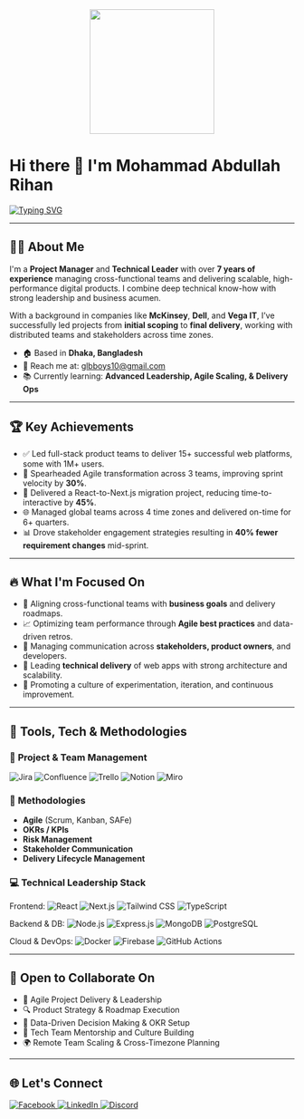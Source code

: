 <div align="center">
  <img height="220" src="https://i.ibb.co.com/qybK3ZB/1732293405557.jpg" />
</div>

# Hi there 👋 I'm **Mohammad Abdullah Rihan**

[![Typing SVG](https://readme-typing-svg.demolab.com?font=Fira+Code&weight=500&size=22&duration=6000&pause=1000&color=FFFFFF&random=true&width=500&lines=Project+Manager+|+Tech+Leader+|+PMP%C2%AE+|+CSM%C2%AE+CSPO%C2%AE+|+7%2B+Years+Delivering+Digital+Solutions)](https://git.io/typing-svg)

---

## 👨‍💼 About Me

I'm a **Project Manager** and **Technical Leader** with over **7 years of experience** managing cross-functional teams and delivering scalable, high-performance digital products. I combine deep technical know-how with strong leadership and business acumen.

With a background in companies like **McKinsey**, **Dell**, and **Vega IT**, I’ve successfully led projects from **initial scoping** to **final delivery**, working with distributed teams and stakeholders across time zones.

* 🏠 Based in **Dhaka, Bangladesh**
* 📩 Reach me at: [glbboys10@gmail.com](mailto:glbboys10@gmail.com)
* 📚 Currently learning: **Advanced Leadership, Agile Scaling, & Delivery Ops**

---

## 🏆 Key Achievements

- ✅ Led full-stack product teams to deliver 15+ successful web platforms, some with 1M+ users.
- 🚀 Spearheaded Agile transformation across 3 teams, improving sprint velocity by **30%**.
- 🧭 Delivered a React-to-Next.js migration project, reducing time-to-interactive by **45%**.
- 🌐 Managed global teams across 4 time zones and delivered on-time for 6+ quarters.
- 📊 Drove stakeholder engagement strategies resulting in **40% fewer requirement changes** mid-sprint.

---

## 🔥 What I'm Focused On

* 🔄 Aligning cross-functional teams with **business goals** and delivery roadmaps.
* 📈 Optimizing team performance through **Agile best practices** and data-driven retros.
* 🤝 Managing communication across **stakeholders, product owners**, and developers.
* 🚀 Leading **technical delivery** of web apps with strong architecture and scalability.
* 🧪 Promoting a culture of experimentation, iteration, and continuous improvement.

---

## 🧰 Tools, Tech & Methodologies

### 💼 **Project & Team Management**

![Jira](https://img.shields.io/badge/Jira-0052CC?style=for-the-badge&logo=jira&logoColor=white)
![Confluence](https://img.shields.io/badge/Confluence-172B4D?style=for-the-badge&logo=confluence&logoColor=white)
![Trello](https://img.shields.io/badge/Trello-0052CC?style=for-the-badge&logo=trello&logoColor=white)
![Notion](https://img.shields.io/badge/Notion-000000?style=for-the-badge&logo=notion&logoColor=white)
![Miro](https://img.shields.io/badge/Miro-050038?style=for-the-badge&logo=miro&logoColor=white)

### 🧠 **Methodologies**

- **Agile** (Scrum, Kanban, SAFe)
- **OKRs / KPIs**
- **Risk Management**
- **Stakeholder Communication**
- **Delivery Lifecycle Management**

### 💻 **Technical Leadership Stack**

Frontend:
![React](https://skillicons.dev/icons?i=react)
![Next.js](https://skillicons.dev/icons?i=nextjs)
![Tailwind CSS](https://skillicons.dev/icons?i=tailwind)
![TypeScript](https://skillicons.dev/icons?i=ts)

Backend & DB:
![Node.js](https://skillicons.dev/icons?i=nodejs)
![Express.js](https://skillicons.dev/icons?i=express)
![MongoDB](https://skillicons.dev/icons?i=mongodb)
![PostgreSQL](https://skillicons.dev/icons?i=postgresql)

Cloud & DevOps:
![Docker](https://skillicons.dev/icons?i=docker)
![Firebase](https://skillicons.dev/icons?i=firebase)
![GitHub Actions](https://skillicons.dev/icons?i=github)

---

## 🤝 Open to Collaborate On

- 🚀 Agile Project Delivery & Leadership
- 🔍 Product Strategy & Roadmap Execution
- 🎯 Data-Driven Decision Making & OKR Setup
- 🧩 Tech Team Mentorship and Culture Building
- 🌍 Remote Team Scaling & Cross-Timezone Planning

---

## 🌐 Let's Connect

<p align="left">
  <a href="https://www.facebook.com/Alabdullahrihan" target="_blank">
    <img src="https://img.shields.io/badge/Facebook-1877F2?style=for-the-badge&logo=facebook&logoColor=white" alt="Facebook" />
  </a>
  <a href="https://www.linkedin.com/in/alabdullahrihan" target="_blank">
    <img src="https://img.shields.io/badge/LinkedIn-0077B5?style=for-the-badge&logo=linkedin&logoColor=white" alt="LinkedIn" />
  </a>
  <a href="https://discordapp.com/users/alabdullahrihan" target="_blank">
    <img src="https://img.shields.io/badge/Discord-7289DA?style=for-the-badge&logo=discord&logoColor=white" alt="Discord" />
  </a>
</p>
